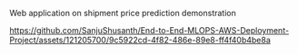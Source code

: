 Web application on shipment price prediction demonstration


https://github.com/SanjuShusanth/End-to-End-MLOPS-AWS-Deployment-Project/assets/121205700/9c5922cd-4f82-486e-89e8-ff4f40b4be8a

